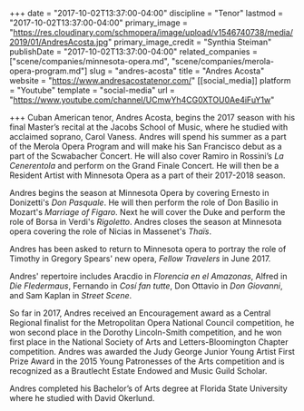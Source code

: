 +++
date = "2017-10-02T13:37:00-04:00"
discipline = "Tenor"
lastmod = "2017-10-02T13:37:00-04:00"
primary_image = "https://res.cloudinary.com/schmopera/image/upload/v1546740738/media/2019/01/AndresAcosta.jpg"
primary_image_credit = "Synthia Steiman"
publishDate = "2017-10-02T13:37:00-04:00"
related_companies = ["scene/companies/minnesota-opera.md", "scene/companies/merola-opera-program.md"]
slug = "andres-acosta"
title = "Andres Acosta"
website = "https://www.andresacostatenor.com/"
[[social_media]]
platform = "Youtube"
template = "social-media"
url = "https://www.youtube.com/channel/UCmwYh4CG0XTOU0Ae4iFuY1w"

+++
Cuban American tenor, Andres Acosta, begins the 2017 season with his final Master’s recital at the Jacobs School of Music, where he studied with acclaimed soprano, Carol Vaness. Andres will spend his summer as a part of the Merola Opera Program and will make his San Francisco debut as a part of the Scwabacher Concert.  He will also cover Ramiro in Rossini’s *La Cenerentola* and perform on the Grand Finale Concert.  He will then be a Resident Artist with Minnesota Opera as a part of their 2017-2018 season.
 
Andres begins the season at Minnesota Opera by covering Ernesto in Donizetti's *Don Pasquale*. He will then perform the role of Don Basilio in Mozart's *Marriage of Figaro*.  Next he will cover the Duke and perform the role of Borsa in Verdi's *Rigoletto*.  Andres closes the season at Minnesota opera covering the role of Nicias in Massenet's *Thaïs*.
 
Andres has been asked to return to Minnesota opera to portray the role of Timothy in Gregory Spears' new opera, *Fellow Travelers* in June 2017.
 
Andres' repertoire includes Aracdio in *Florencia en el Amazonas*, Alfred in *Die Fledermaus*, Fernando in *Cosí fan tutte*, Don Ottavio in *Don Giovanni*, and Sam Kaplan in *Street Scene*.
 
So far in 2017, Andres received an Encouragement award as a Central Regional finalist for the Metropolitan Opera National Council competition, he won second place in the Dorothy Lincoln-Smith competition, and he won first place in the National Society of Arts and Letters-Bloomington Chapter competition. Andres was awarded the Judy George Junior Young Artist First Prize Award in the 2015 Young Patronesses of the Arts competition and is recognized as a Brautlecht Estate Endowed and Music Guild Scholar.

Andres completed his Bachelor’s of Arts degree at Florida State University where he studied with David Okerlund.